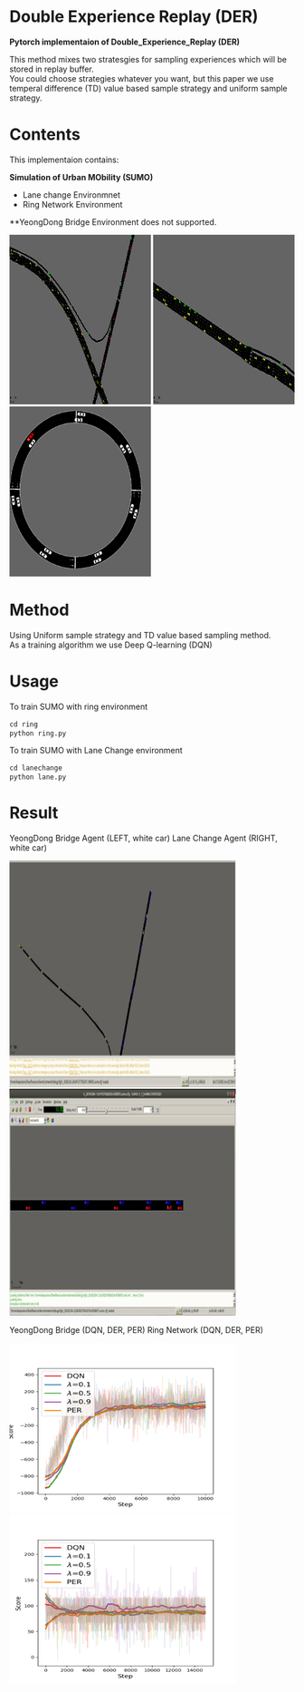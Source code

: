 # Double Experience Replay (DER)

<b>Pytorch implementaion of Double_Experience_Replay (DER)</b>

This method mixes two stratesgies for sampling experiences which will be stored in replay buffer.\
You could choose strategies whatever you want, but this paper we use temperal difference (TD) value based sample strategy and uniform sample strategy.



# Contents
This implementaion contains:

<b>Simulation of Urban MObility (SUMO) </b>
* Lane change Environmnet
* Ring Network Environment

**YeongDong Bridge Environment does not supported.

<p float="left">
  <img src="asset/4.png" width="250px" height="300px"/>
  <img src="asset/5.png" width="250px" height="300px"/> 
  <img src="asset/ringex.png" width="250px" height="300px"/> 
</p>

# Method

Using Uniform sample strategy and TD value based sampling method. \
As a training algorithm we use Deep Q-learning (DQN)

# Usage

To train SUMO with ring environment
```
cd ring
python ring.py
```

To train SUMO with Lane Change environment
```
cd lanechange
python lane.py
```

# Result

YeongDong Bridge Agent (LEFT, white car) Lane Change Agent (RIGHT, white car)
<p float="left">
  <img src="asset/yd.gif" width="400px" height="400px"/>
  <img src="asset/lane.gif" width="400px" height="400px"/> 
</p>

YeongDong Bridge (DQN, DER, PER)     Ring Network (DQN, DER, PER)

<p float="left">
  <img src="asset/yddg.png" width="400px" height="300px"/ title="Yeongdong Bridge">
  <img src="asset/ring.png" width="400px" height="300px"/ title="Ring Network"> 
</p>

